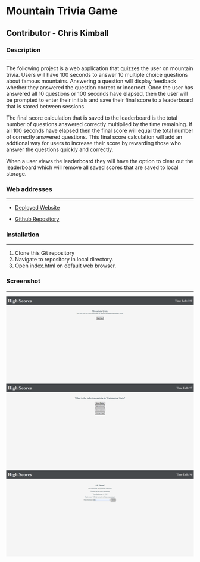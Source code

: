 # Mountain Trivia Game


## Contributor - Chris Kimball


### Description
---------------
The following project is a web application that quizzes the user on mountain trivia. Users will have 100 seconds to answer 10 multiple choice questions about famous mountains. Answering a question will display feedback whether they answered the question correct or incorrect. Once the user has answered all 10 questions or 100 seconds have elapsed, then the user will be prompted to enter their initials and save their final score to a leaderboard that is stored between sessions.

The final score calculation that is saved to the leaderboard is the total number of questions answered correctly multiplied by the time remaining. If all 100 seconds have elapsed then the final score will equal the total number of correctly answered questions. This final score calculation will add an addtional way for users to increase their score by rewarding those who answer the questions quickly and correctly.

When a user views the leaderboard they will have the option to clear out the leaderboard which will remove all saved scores that are saved to local storage.

### Web addresses
---------------
*  [Deployed Website](https://chriskimball.github.io/trivia-4cr2an7f/ "Mountain Quiz")

*  [Github Repository](https://github.com/chriskimball/trivia-4cr2an7f/ "Github Repo")


### Installation
---------------
1. Clone this Git repository
2. Navigate to repository in local directory.
3. Open index.html on default web browser.


### Screenshot
---------------
![Screenshot of Welcome message](./assets/welcome.png)
![Screenshot of Game in Progress](./assets/inprogress.png)
![Screenshot of Leaderboard Submit Form](./assets/submit.png)

